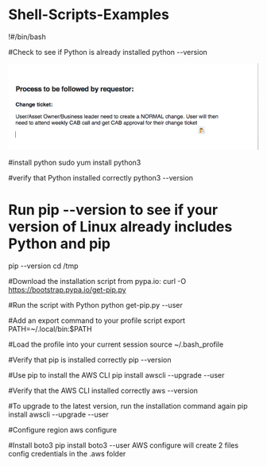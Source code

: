 # Shell-Scripts-Examples

!#/bin/bash

#Check to see if Python is already installed
python --version

![](/image/test.png)

#install python
sudo yum install python3

#verify that Python installed correctly
python3 --version

# Run pip --version to see if your version of Linux already includes Python and pip
pip --version
cd /tmp

#Download the installation script from pypa.io:
curl -O https://bootstrap.pypa.io/get-pip.py

#Run the script with Python
python get-pip.py --user

#Add an export command to your profile script
export PATH=~/.local/bin:$PATH

#Load the profile into your current session
source ~/.bash_profile

#Verify that pip is installed correctly
pip --version

#Use pip to install the AWS CLI
pip install awscli --upgrade --user

#Verify that the AWS CLI installed correctly
aws --version

#To upgrade to the latest version, run the installation command again
pip install awscli --upgrade --user

#Configure region
aws configure

#Install boto3
pip install boto3 --user
AWS configure will create 2 files 
config
credentials
in the .aws folder
